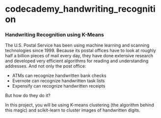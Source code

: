 # codecademy_handwriting_recognition

### Handwriting Recognition using K-Means
The U.S. Postal Service has been using machine learning and scanning technologies since 1999. Because its postal offices have to look at roughly half a billion pieces of mail every day, they have done extensive research and developed very efficient algorithms for reading and understanding addresses. And not only the post office:

* ATMs can recognize handwritten bank checks
* Evernote can recognize handwritten task lists
* Expensify can recognize handwritten receipts

But how do they do it?

In this project, you will be using K-means clustering (the algorithm behind this magic) and scikit-learn to cluster images of handwritten digits.
